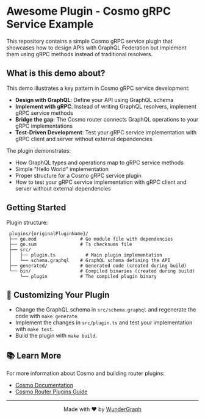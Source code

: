 # Awesome Plugin - Cosmo gRPC Service Example

This repository contains a simple Cosmo gRPC service plugin that showcases how to design APIs with GraphQL Federation but implement them using gRPC methods instead of traditional resolvers.

## What is this demo about?

This demo illustrates a key pattern in Cosmo gRPC service development:
- **Design with GraphQL**: Define your API using GraphQL schema
- **Implement with gRPC**: Instead of writing GraphQL resolvers, implement gRPC service methods
- **Bridge the gap**: The Cosmo router connects GraphQL operations to your gRPC implementations
- **Test-Driven Development**: Test your gRPC service implementation with gRPC client and server without external dependencies

The plugin demonstrates:
- How GraphQL types and operations map to gRPC service methods
- Simple "Hello World" implementation
- Proper structure for a Cosmo gRPC service plugin
- How to test your gRPC service implementation with gRPC client and server without external dependencies

## Getting Started

Plugin structure:

   ```
    plugins/{originalPluginName}/
    ├── go.mod                # Go module file with dependencies
    ├── go.sum                # Ts checksums file
    ├── src/
    │   ├── plugin.ts           # Main plugin implementation
    │   └── schema.graphql    # GraphQL schema defining the API
    ├── generated/            # Generated code (created during build)
    └── bin/                  # Compiled binaries (created during build)
        └── plugin            # The compiled plugin binary
   ```


## 🔧 Customizing Your Plugin

- Change the GraphQL schema in `src/schema.graphql` and regenerate the code with `make generate`.
- Implement the changes in `src/plugin.ts` and test your implementation with `make test`.
- Build the plugin with `make build`.

## 📚 Learn More

For more information about Cosmo and building router plugins:
- [Cosmo Documentation](https://cosmo-docs.wundergraph.com/)
- [Cosmo Router Plugins Guide](https://cosmo-docs.wundergraph.com/connect/plugins)

---

<p align="center">Made with ❤️ by <a href="https://wundergraph.com">WunderGraph</a></p>
